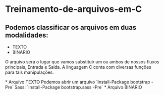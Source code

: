 # Treinamento-de-arquivos-em-C
## Podemos classificar os arquivos em duas modalidades:
* TEXTO
* BINARIO
<p>O arquivo será o lugar que vamos substituir um ou ambos de nossos fluxos principais, Entrada e Saida.
A linguagem C conta com diversas funções para tais manipulações.</p>  
* Arquivo TEXTO
Podemos abrir um arquivo `Install-Package bootstrap -Pre` Sass: `Install-Package bootstrap.sass -Pre`  
* Arquivo BINARIO
       
        
